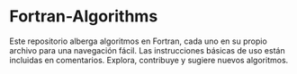 # Fortran-Algorithms
Este repositorio alberga algoritmos en Fortran, cada uno en su propio archivo para una navegación fácil. Las instrucciones básicas de uso están incluidas en comentarios. Explora, contribuye y sugiere nuevos algoritmos.
